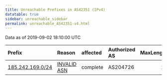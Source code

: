 ```yaml
---
title: Unreachable Prefixes in AS42351 (IPv4)
datatable: true
sidebar: unreachable_sidebar
permalink: unreachable_AS42351-v4.html
---
```


Data as of 2019-09-02 18:10:00 UTC


<div class="datatable-begin"></div>

| Prefix                                                     | Reason                                                                                                  | affected   | Authorized AS   |   MaxLength | Anchor                                         |   unreachable /24s |
|:-----------------------------------------------------------|:--------------------------------------------------------------------------------------------------------|:-----------|:----------------|------------:|:-----------------------------------------------|-------------------:|
| [185.242.169.0/24](https://stat.ripe.net/185.242.169.0/24) | [INVALID ASN](https://rpki-validator.ripe.net/announcement-preview?asn=AS42351&prefix=185.242.169.0/24) | complete   | AS204726        |          24 | [RIPE](unreachable_RIPE_NCC_RPKI_Root-v4.html) |                  1 |

<div class="datatable-end"></div>